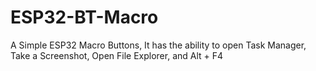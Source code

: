 # ESP32-BT-Macro

A Simple ESP32 Macro Buttons, It has the ability to open Task Manager, Take a Screenshot, Open File Explorer, and Alt + F4
